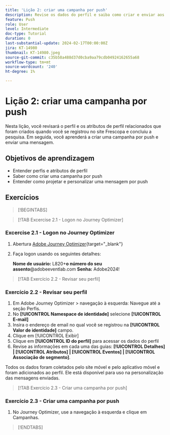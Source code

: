 ```yaml
---
title: 'Lição 2: criar uma campanha por push'
description: Revise os dados do perfil e saiba como criar e enviar aos públicos-alvo notificações por push no Journey Optimizer.
feature: Push
role: User
level: Intermediate
doc-type: Tutorial
duration: 0
last-substantial-update: 2024-02-17T00:00:00Z
jira: KT-14980
thumbnail: KT-14980.jpeg
source-git-commit: c35b58a488d37d0cba9aa79cdb04924162655a68
workflow-type: tm+mt
source-wordcount: '240'
ht-degree: 1%

---
```



# Lição 2: criar uma campanha por push

Nesta lição, você revisará o perfil e os atributos de perfil relacionados que foram criados quando você se registrou no site Frescopa e concluiu a pesquisa. Em seguida, você aprenderá a criar uma campanha por push e enviar uma mensagem.

## Objetivos de aprendizagem

* Entender perfis e atributos de perfil
* Saber como criar uma campanha por push
* Entender como projetar e personalizar uma mensagem por push

## Exercícios

>[!BEGINTABS]

>[!TAB Excercise 2.1 - Logon no Journey Optimizer]

### Excercise 2.1 - Logon no Journey Optimizer

1. Abertura [Adobe Journey Optimizer](https://experience.adobe.com/#/@techmarketingdemos/sname:summit-ajo-lab/journey-optimizer/home){target="_blank"}
2. Faça logon usando os seguintes detalhes:

   **Nome de usuário:**   L820+**o número do seu assento**@adobeeventlab.com
   **Senha:**   Adobe2024!

>[!TAB Exercício 2.2 - Revisar seu perfil]

### Exercício 2.2 - Revisar seu perfil

1. Em Adobe Journey Optimizer > navegação à esquerda: Navegue até a seção Perfis.
2. No **[!UICONTROL Namespace de identidade]** selecione **[!UICONTROL E-mail]**
3. Insira o endereço de email no qual você se registrou na **[!UICONTROL Valor de identidade]** campo.
4. Clique em [!UICONTROL Exibir]
5. Clique em **[!UICONTROL ID do perfil]** para acessar os dados do perfil
6. Revise as informações em cada uma das guias: **[!UICONTROL Detalhes] | [!UICONTROL Atributos] | [!UICONTROL Eventos] | [!UICONTROL Associação de segmento]**.

Todos os dados foram coletados pelo site móvel e pelo aplicativo móvel e foram adicionados ao perfil. Ele está disponível para uso na personalização das mensagens enviadas.

>[!TAB Exercício 2.3 - Criar uma campanha por push]

### Exercício 2.3 - Criar uma campanha por push

1. No Journey Optimizer, use a navegação à esquerda e clique em Campanhas.

>[!ENDTABS]
